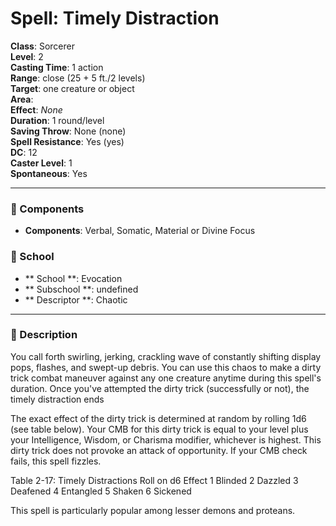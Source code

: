 
# Spell: Timely Distraction
**Class**: Sorcerer  
**Level**: 2  
**Casting Time**: 1 action  
**Range**: close (25 + 5 ft./2 levels)  
**Target**: one creature or object  
**Area**:   
**Effect**: _None_  
**Duration**: 1 round/level  
**Saving Throw**: None (none)  
**Spell Resistance**: Yes (yes)  
**DC**: 12  
**Caster Level**: 1  
**Spontaneous**: Yes

---

### 🔮 Components
- **Components**: Verbal, Somatic, Material or Divine Focus

### 🏫 School
- ** School **: Evocation
- ** Subschool **: undefined
- ** Descriptor **: Chaotic
---

### 📜 Description
You call forth swirling, jerking, crackling wave of constantly shifting display pops, flashes, and swept-up debris. You can use this chaos to make a dirty trick combat maneuver against any one creature anytime during this spell's duration. Once you've attempted the dirty trick (successfully or not), the timely distraction ends

The exact effect of the dirty trick is determined at random by rolling 1d6 (see table below). Your CMB for this dirty trick is equal to your level plus your Intelligence, Wisdom, or Charisma modifier, whichever is highest. This dirty trick does not provoke an attack of opportunity. If your CMB check fails, this spell fizzles.

Table 2-17: Timely Distractions
Roll on d6      Effect
1                      Blinded
2                      Dazzled
3                      Deafened
4                      Entangled
5                     Shaken
6                     Sickened

This spell is particularly popular among lesser demons and proteans.
